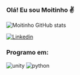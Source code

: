 ### Olá! Eu sou Moitinho :v:

![Moitinho GitHub stats](https://github-readme-stats.vercel.app/api?username=DevMoitinho&show_icons=true&theme=tokyonight)

[![Linkedin](https://img.shields.io/badge/LinkedIn-0077B5?style=for-the-badge&logo=linkedin&logoColor=white)](linkedin.com/in/joão-vitor-moitinho-barbosa-73a18a294)

### Programo em:

![unity](https://img.shields.io/badge/Unity-100000?style=for-the-badge&logo=unity&logoColor=white)
![python](https://img.shields.io/badge/Python-3776AB?style=for-the-badge&logo=python&logoColor=white)
